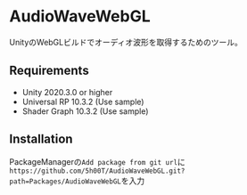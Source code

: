 # AudioWaveWebGL
UnityのWebGLビルドでオーディオ波形を取得するためのツール。

## Requirements
- Unity 2020.3.0 or higher
- Universal RP 10.3.2 (Use sample)
- Shader Graph 10.3.2 (Use sample)

## Installation 
PackageManagerの`Add package from git url`に  
`https://github.com/5h00T/AudioWaveWebGL.git?path=Packages/AudioWaveWebGL`を入力

